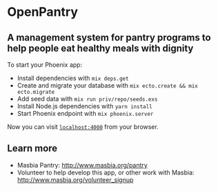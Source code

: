 # OpenPantry
## A management system for pantry programs to help people eat healthy meals with dignity

To start your Phoenix app:

  * Install dependencies with `mix deps.get`
  * Create and migrate your database with `mix ecto.create && mix ecto.migrate`
  * Add seed data with `mix run priv/repo/seeds.exs`
  * Install Node.js dependencies with `yarn install`
  * Start Phoenix endpoint with `mix phoenix.server`

Now you can visit [`localhost:4000`](http://localhost:4000) from your browser.

## Learn more

  * Masbia Pantry: http://www.masbia.org/pantry
  * Volunteer to help develop this app, or other work with Masbia: http://www.masbia.org/volunteer_signup
